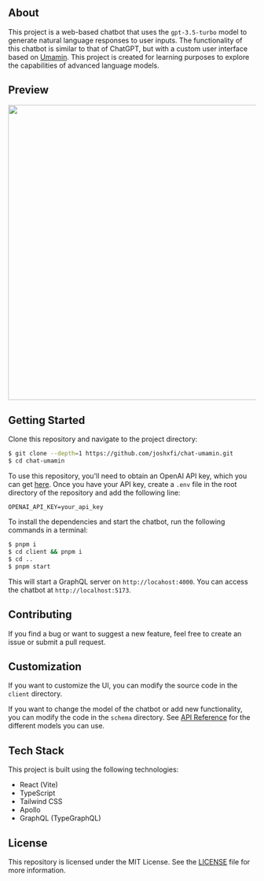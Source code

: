 ## About

This project is a web-based chatbot that uses the `gpt-3.5-turbo` model to generate natural language responses to user inputs. The functionality of this chatbot is similar to that of ChatGPT, but with a custom user interface based on [Umamin](https://umamin.link). This project is created for learning purposes to explore the capabilities of advanced language models.

## Preview

<img src='https://user-images.githubusercontent.com/69457996/229979641-02b3fff4-546a-4599-91c0-0aec31e7f370.gif' width='600'>

## Getting Started

Clone this repository and navigate to the project directory:

```sh
$ git clone --depth=1 https://github.com/joshxfi/chat-umamin.git
$ cd chat-umamin
```

To use this repository, you'll need to obtain an OpenAI API key, which you can get [here](https://platform.openai.com/account/api-keys). Once you have your API key, create a `.env` file in the root directory of the repository and add the following line:

```env
OPENAI_API_KEY=your_api_key
```

To install the dependencies and start the chatbot, run the following commands in a terminal:

```sh
$ pnpm i
$ cd client && pnpm i
$ cd ..
$ pnpm start
```

This will start a GraphQL server on `http://locahost:4000`. You can access the chatbot at `http://localhost:5173`.

## Contributing

If you find a bug or want to suggest a new feature, feel free to create an issue or submit a pull request.

## Customization

If you want to customize the UI, you can modify the source code in the `client` directory.

If you want to change the model of the chatbot or add new functionality, you can modify the code in the `schema` directory. See [API Reference](https://platform.openai.com/docs/api-reference/introduction) for the different models you can use.

## Tech Stack

This project is built using the following technologies:
- React (Vite)
- TypeScript
- Tailwind CSS
- Apollo
- GraphQL (TypeGraphQL)

## License

This repository is licensed under the MIT License. See the [LICENSE](https://github.com/joshxfi/chat-umamin/blob/main/LICENSE) file for more information.
